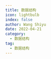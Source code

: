 ```yaml
---
title: 数据结构
icon: lightbulb
index: false
author: Wang Shiyu
date: 2022-04-21
category:
  - 数据结构
tag:
  - 数据结构
---
```



<Catalog />

